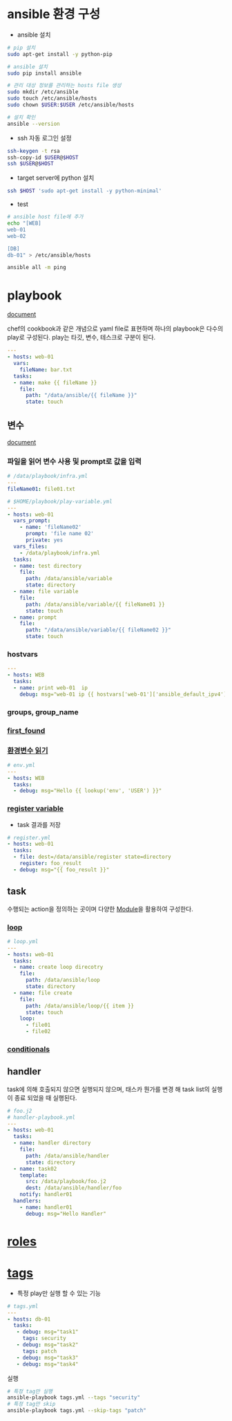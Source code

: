 # ansible 환경 구성
- ansible 설치
```bash
# pip 설치
sudo apt-get install -y python-pip

# ansible 설치
sudo pip install ansible

# 관리 대상 정보를 관리하는 hosts file 생성
sudo mkdir /etc/ansible
sudo touch /etc/ansible/hosts
sudo chown $USER:$USER /etc/ansible/hosts

# 설치 확인
ansible --version
```
- ssh 자동 로그인 설정
```bash
ssh-keygen -t rsa
ssh-copy-id $USER@$HOST
ssh $USER@$HOST
```
- target server에 python 설치
```bash
ssh $HOST 'sudo apt-get install -y python-minimal'
```
- test
```bash
# ansible host file에 추가
echo "[WEB]
web-01
web-02

[DB]
db-01" > /etc/ansible/hosts

ansible all -m ping
```

# playbook
[document](https://docs.ansible.com/ansible/latest/user_guide/playbooks_intro.html)

chef의 cookbook과 같은 개념으로 yaml file로 표현하며 하나의 playbook은 다수의 play로 구성된다.
play는 타깃, 변수, 테스크로 구분이 된다.

```yml
---
- hosts: web-01
  vars:
    fileName: bar.txt
  tasks:
  - name: make {{ fileName }}
    file:
      path: "/data/ansible/{{ fileName }}"
      state: touch
```
## 변수
[document](https://docs.ansible.com/ansible/latest/user_guide/playbooks_variables.html)

### 파일을 읽어 변수 사용 및 prompt로 값을 입력
```yml
# /data/playbook/infra.yml
---
fileName01: file01.txt

# $HOME/playbook/play-variable.yml
---
- hosts: web-01
  vars_prompt:
    - name: 'fileName02'
      prompt: 'file name 02'
      private: yes
  vars_files:
    - /data/playbook/infra.yml
  tasks:
  - name: test directory
    file:
      path: /data/ansible/variable
      state: directory
  - name: file variable
    file:
      path: /data/ansible/variable/{{ fileName01 }}
      state: touch
  - name: prompt
    file:
      path: "/data/ansible/variable/{{ fileName02 }}"
      state: touch
```
### hostvars
```yml
---
- hosts: WEB
  tasks:
  - name: print web-01  ip
    debug: msg="web-01 ip {{ hostvars['web-01']['ansible_default_ipv4']['address'] }}"
```
### groups, group_name
### [first_found](https://docs.ansible.com/ansible/2.5/plugins/lookup/first_found.html)
### [환경변수 읽기](https://docs.ansible.com/ansible/2.5/plugins/lookup/env.html)
```yml
# env.yml
---
- hosts: WEB
  tasks:
  - debug: msg="Hello {{ lookup('env', 'USER') }}"
```
### [register variable](https://docs.ansible.com/ansible/latest/user_guide/playbooks_variables.html#registered-variables)
- task 결과를 저장
```yml
# register.yml
- hosts: web-01
  tasks:
  - file: dest=/data/ansible/register state=directory
    register: foo_result
  - debug: msg="{{ foo_result }}"  
```

## task
수행되는 action을 정의하는 곳이며 다양한 [Module](https://docs.ansible.com/ansible/2.5/user_guide/modules.html)을 활용하여 구성한다.

### [loop](https://docs.ansible.com/ansible/latest/user_guide/playbooks_loops.html)
```yml
# loop.yml
---
- hosts: web-01
  tasks:
  - name: create loop direcotry
    file:
      path: /data/ansible/loop
      state: directory
  - name: file create
    file:
      path: /data/ansible/loop/{{ item }}
      state: touch
    loop:
      - file01
      - file02
```

### [conditionals](https://docs.ansible.com/ansible/2.5/user_guide/playbooks_conditionals.html)


## handler
task에 의해 호출되지 않으면 실행되지 않으며, 태스카 뭔가를 변경 해
task list의 실행이 종료 되었을 때 실행된다.
```yml
# foo.j2
# handler-playbook.yml
---
- hosts: web-01
  tasks:
  - name: handler directory
    file:
      path: /data/ansible/handler
      state: directory
  - name: task02
    template:
      src: /data/playbook/foo.j2
      dest: /data/ansible/handler/foo
    notify: handler01
  handlers:
    - name: handler01
      debug: msg="Hello Handler"

````

# [roles](https://docs.ansible.com/ansible/2.5/user_guide/playbooks_reuse_roles.html)

# [tags](https://docs.ansible.com/ansible/2.6/user_guide/playbooks_tags.html)
- 특정 play만 실행 할 수 있는 기능
```yml
# tags.yml
---
- hosts: db-01
  tasks:
   - debug: msg="task1"
     tags: security
   - debug: msg="task2"
     tags: patch
   - debug: msg="task3"
   - debug: msg="task4"
```
실행
```bash
# 특정 tag만 실행
ansible-playbook tags.yml --tags "security"
# 특정 tag만 skip
ansible-playbook tags.yml --skip-tags "patch"
```